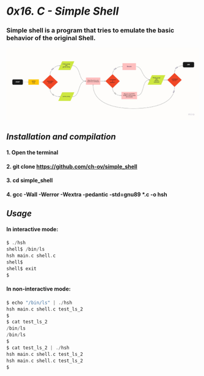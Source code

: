 # _0x16. C - Simple Shell_
### Simple shell is a program that tries to emulate the basic behavior of the original Shell.
![Flowchart](Flowchart_shell.png)
## _Installation and compilation_
#### 1. Open the terminal
#### 2. git clone https://github.com/ch-ov/simple_shell
#### 3. cd simple_shell
#### 4. gcc -Wall -Werror -Wextra -pedantic -std=gnu89 *.c -o hsh
## _Usage_
#### In interactive mode:
```C
$ ./hsh
shell$ /bin/ls
hsh main.c shell.c
shell$
shell$ exit
$
```
#### In non-interactive mode:
```C
$ echo "/bin/ls" | ./hsh
hsh main.c shell.c test_ls_2
$
$ cat test_ls_2
/bin/ls
/bin/ls
$
$ cat test_ls_2 | ./hsh
hsh main.c shell.c test_ls_2
hsh main.c shell.c test_ls_2
$
```
